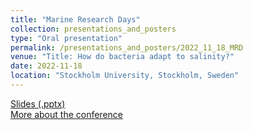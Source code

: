 ```yaml
---
title: "Marine Research Days"
collection: presentations_and_posters
type: "Oral presentation"
permalink: /presentations_and_posters/2022_11_18_MRD
venue: "Title: How do bacteria adapt to salinity?"
date: 2022-11-18
location: "Stockholm University, Stockholm, Sweden"
---
```


[Slides (.pptx)](/files/KTJ_MRD_2022.pptx)  
[More about the conference](https://shf.se/en/havsforskningsdagarna/havsforskningsdagarna-2022/)

  